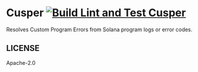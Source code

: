 # Cusper [![Build Lint and Test Cusper](https://github.com/metaplex-foundation/cusper/actions/workflows/build-lint-test.yml/badge.svg)](https://github.com/metaplex-foundation/cusper/actions/workflows/build-lint-test.yml)

Resolves Custom Program Errors from Solana program logs or error codes.

## LICENSE

Apache-2.0
